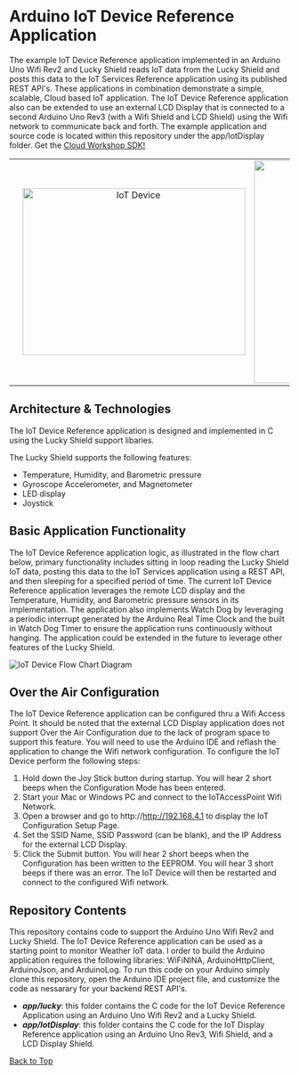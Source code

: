 **Arduino IoT Device Reference Application**
==================
The example IoT Device Reference application implemented in an Arduino Uno Wifi Rev2 and Lucky Shield reads IoT data from the 
Lucky Shield and posts this data to the IoT Services Reference application using its published REST API's. These applications in combination demonstrate a simple, scalable, Cloud based IoT application. The IoT Device Reference application also can be extended to use an external LCD Display that is connected to a second Arduino Uno Rev3 (with a Wifi Shield and LCD Shield) using the Wifi network to communicate back and forth. The example application and source code is located within this repository under the app/IotDisplay folder. Get the [Cloud Workshop SDK!](https://github.com/markreha/cloudworkshop/blob/master/README.md)

<table style="border-collapse: collapse; border: none;">
	<tr>
		<td width="10%"></td>
		<td align="center">
	<img src="https://github.com/markreha/cloudworkshop/blob/master/sdk/docs/architecture/images/iotdevice1.png" alt="IoT Device" width="400" height="300" />
		</td>
		<td align="center">
<img src="https://github.com/markreha/cloudworkshop/blob/master/sdk/docs/architecture/images/iotdevice2.png" alt="IoT Device" width="300" height="400"/>
		</td>
		<td width="10%"></td>
	</tr>
</table>

Architecture & Technologies
--------
 The IoT Device Reference application is designed and implemented in C using the Lucky Shield support libaries. 

The Lucky Shield supports the following features:

 - Temperature, Humidity, and Barometric pressure 
 - Gyroscope Accelerometer, and Magnetometer
 - LED display 
 - Joystick 
 
Basic Application Functionality
--------
The IoT Device Reference application logic, as illustrated in the flow chart below, primary functionality includes sitting in loop reading the Lucky Shield IoT data, posting this data to the IoT Services application using a REST API, and then sleeping for a specified period of time. The current IoT Device Reference application leverages the remote LCD display and the Temperature, Humidity, and Barometric pressure sensors in its implementation. The application also implements Watch Dog by leveraging a periodic interrupt generated by the Arduino Real Time Clock and the built in Watch Dog Timer to ensure the application runs continuously without hanging. The application could be extended in the future to leverage other features of the Lucky Shield.

![IoT Device Flow Chart Diagram](https://github.com/markreha/cloudworkshop/blob/master/sdk/docs/architecture/images/iotflowchart1.png)

Over the Air Configuration
--------
The IoT Device Reference application can be configured thru a Wifi Access Point. It should be noted that the external LCD Display application does not support Over the Air Configuration due to the lack of program space to support this feature. You will need to use the Arduino IDE and reflash the application to change the Wifi network configuration. To configure the IoT Device perform the following steps:
1) Hold down the Joy Stick button during startup. You will hear 2 short beeps when the Configuration Mode has been entered.
2) Start your Mac or Windows PC and connect to the IoTAccessPoint Wifi Network.
3) Open a browser and go to http://http://192.168.4.1 to display the IoT Configuration Setup Page.
4) Set the SSID Name, SSID Password (can be blank), and the IP Address for the external LCD Display.
5) Click the Submit button. You will hear 2 short beeps when the Configuration has been written to the EEPROM. You will hear 3 short beeps if there was an error. The IoT Device will then be restarted and connect to the configured Wifi network.
 
Repository Contents
----------
This repository contains code to support the Arduino Uno Wifi Rev2 and Lucky Shield. The IoT Device Reference application can be used as a starting point to monitor Weather IoT data. I order to build the Arduino application requires the following libraries: WiFiNINA, ArduinoHttpClient, ArduinoJson, and ArduinoLog. To run this code on your Arduino simply clone this repository, open the Arduino IDE project file, and customize the code as nessarary for your backend REST API's.

 - ***app/lucky***: this folder contains the C code for the IoT Device Reference Application using an Arduino Uno Wifi Rev2 and a Lucky Shield.
 - ***app/IotDisplay***: this folder contains the C code for the IoT Display Reference application using an Arduino Uno Rev3, Wifi Shield, and a LCD Display Shield.

[Back to Top](#iot-device-reference-application)
